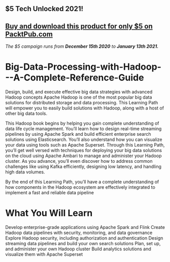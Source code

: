 ## $5 Tech Unlocked 2021!
[Buy and download this product for only $5 on PacktPub.com](https://www.packtpub.com/)
-----
*The $5 campaign         runs from __December 15th 2020__ to __January 13th 2021.__*

# Big-Data-Processing-with-Hadoop---A-Complete-Reference-Guide
Design, build, and execute effective big data strategies with advanced Hadoop concepts
Apache Hadoop is one of the most popular big data solutions for distributed storage and data processing. This Learning Path will empower you to easily build solutions with Hadoop, along with a host of other big data tools.

This Hadoop book begins by helping you gain complete understanding of data life cycle management. You’ll learn how to design real-time streaming pipelines by using Apache Spark and build efficient enterprise search solutions using Elasticsearch. You’ll also understand how you can visualize your data using tools such as Apache Superset. Through this Learning Path, you’ll get well versed with techniques for deploying your big data solutions on the cloud using Apache Ambari to manage and administer your Hadoop cluster. As you advance, you’ll even discover how to address common challenges like using Kafka efficiently, designing low latency, and handling high data volumes.

By the end of this Learning Path, you’ll have a complete understanding of how components in the Hadoop ecosystem are effectively integrated to implement a fast and reliable data pipeline

# What You Will Learn
Develop enterprise-grade applications using Apache Spark and Flink
Create Hadoop data pipelines with security, monitoring, and data governance
Explore Hadoop security, including authorization and authentication
Design streaming data pipelines and build your own search solutions
Plan, set up, and administer your own Hadoop cluster
Build analytics solutions and visualize them with Apache Superset

